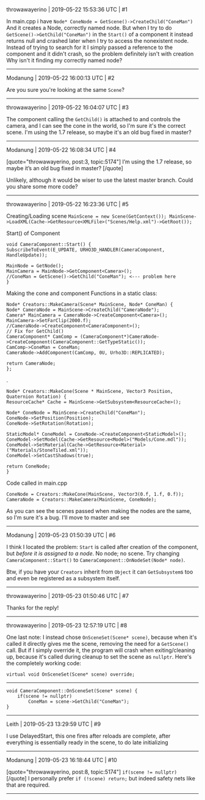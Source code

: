 throwawayerino | 2019-05-22 15:53:36 UTC | #1

In main.cpp i have
`Node* ConeNode = GetScene()->CreateChild("ConeMan")`
And it creates a Node, correctly named node. But when I try to do `GetScene()->GetChild("ConeMan")` in the `Start()` of a component it instead returns null and crashed later when I try to access the nonexistent node. 
Instead of trying to search for it I simply passed a reference to the component and it didn't crash, so the problem definitely isn't with creation
Why isn't it finding my correctly named node?

-------------------------

Modanung | 2019-05-22 16:00:13 UTC | #2

Are you sure you're looking at the same `Scene`?

-------------------------

throwawayerino | 2019-05-22 16:04:07 UTC | #3

The component calling the `GetChild()` is attached to and controls the camera, and I can see the cone in the world, so I'm sure it's the correct scene. I'm using the 1.7 release, so maybe it's an old bug fixed in master?

-------------------------

Modanung | 2019-05-22 16:08:34 UTC | #4

[quote="throwawayerino, post:3, topic:5174"]
I’m using the 1.7 release, so maybe it’s an old bug fixed in master?
[/quote]

Unlikely, although it would be wiser to use the latest master branch.
Could you share some more code?

-------------------------

throwawayerino | 2019-05-22 16:23:36 UTC | #5

Creating/Loading scene
 `MainScene = new Scene(GetContext());
MainScene->LoadXML(Cache->GetResource<XMLFile>("Scenes/Help.xml")->GetRoot());`

Start() of Component

    void CameraComponent::Start() {
	SubscribeToEvent(E_UPDATE, URHO3D_HANDLER(CameraComponent, HandleUpdate));

	MainNode = GetNode();
	MainCamera = MainNode->GetComponent<Camera>();
	//ConeMan = GetScene()->GetChild("ConeMan"); <--- problem here
    }


Making the cone and component
Functions in a static class:

    Node* Creators::MakeCamera(Scene* MainScene, Node* ConeMan) {
	Node* CameraNode = MainScene->CreateChild("CameraNode");
	Camera* MainCamera = CameraNode->CreateComponent<Camera>();
	MainCamera->SetFarClip(2000.f);
	//CameraNode->CreateComponent<CameraComponent>();
    // Fix for GetChild()
	CameraComponent* CamComp = (CameraComponent*)CameraNode->CreateComponent(CameraComponent::GetTypeStatic());
	CamComp->ConeMan = ConeMan;
	CameraNode->AddComponent(CamComp, 0U, Urho3D::REPLICATED);
	
	return CameraNode;
    };
.

    Node* Creators::MakeCone(Scene * MainScene, Vector3 Position, Quaternion Rotation) {
	ResourceCache* Cache = MainScene->GetSubsystem<ResourceCache>();

	Node* ConeNode = MainScene->CreateChild("ConeMan");
	ConeNode->SetPosition(Position);
	ConeNode->SetRotation(Rotation);

	StaticModel* ConeModel = ConeNode->CreateComponent<StaticModel>();
	ConeModel->SetModel(Cache->GetResource<Model>("Models/Cone.mdl"));
	ConeModel->SetMaterial(Cache->GetResource<Material>("Materials/StoneTiled.xml"));
	ConeModel->SetCastShadows(true);

	return ConeNode;
    }

Code called in main.cpp

    ConeNode = Creators::MakeCone(MainScene, Vector3(0.f, 1.f, 0.f));
    CameraNode = Creators::MakeCamera(MainScene, ConeNode);

As you can see the scenes passed when making the nodes are the same, so I'm sure it's a bug. I'll move to master and see

-------------------------

Modanung | 2019-05-23 01:50:39 UTC | #6

I think I located the problem: `Start` is called after creation of the component, but *before it is assigned to a node*. No node; no scene.
Try changing `CameraComponent::Start()` to `CameraComponent::OnNodeSet(Node* node)`.

Btw, if you have your `Creators` inherit from `Object` it can `GetSubsystem`s too and even be registered as a subsystem itself.

-------------------------

throwawayerino | 2019-05-23 01:50:46 UTC | #7

Thanks for the reply!

-------------------------

throwawayerino | 2019-05-23 12:57:19 UTC | #8

One last note: I instead chose `OnSceneSet(Scene* scene)`, because when it's called it directly gives me the scene, removing the need for a `GetScene()` call. But if I simply override it, the program will crash when exiting/cleaning up, because it's called during cleanup to set the scene as `nullptr`. Here's the completely working code:

	virtual void OnSceneSet(Scene* scene) override;
---
    void CameraComponent::OnSceneSet(Scene* scene) {
    	if(scene != nullptr)
    		ConeMan = scene->GetChild("ConeMan");
    }

-------------------------

Leith | 2019-05-23 13:29:59 UTC | #9

I use DelayedStart, this one fires after reloads are complete, after everything is essentially ready in the scene, to do late initializing

-------------------------

Modanung | 2019-05-23 16:18:44 UTC | #10

[quote="throwawayerino, post:8, topic:5174"]
`if(scene != nullptr)`
[/quote]
I personally prefer `if (!scene) return;` but indeed safety nets like that are required.

-------------------------

